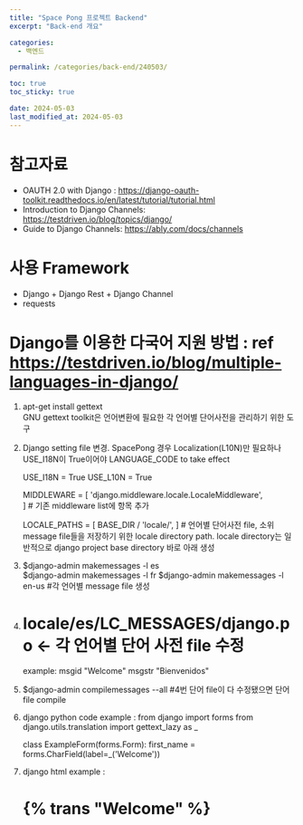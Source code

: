 ```yaml
---
title: "Space Pong 프로젝트 Backend"
excerpt: "Back-end 개요"

categories:
  - 백엔드

permalink: /categories/back-end/240503/

toc: true
toc_sticky: true

date: 2024-05-03
last_modified_at: 2024-05-03
---
```


# 참고자료
- OAUTH 2.0 with Django :  https://django-oauth-toolkit.readthedocs.io/en/latest/tutorial/tutorial.html 
- Introduction to Django Channels: https://testdriven.io/blog/topics/django/
- Guide to Django Channels: https://ably.com/docs/channels


# 사용 Framework
- Django + Django Rest + Django Channel
- requests




# Django를 이용한 다국어 지원 방법 : ref https://testdriven.io/blog/multiple-languages-in-django/
1. apt-get install gettext  
    GNU gettext toolkit은 언어변환에 필요한 각 언어별 단어사전을 관리하기 위한 도구
2. Django setting file 변경. SpacePong 경우 Localization(L10N)만 필요하나 USE_I18N이 True이어야 LANGUAGE_CODE to take effect
  
    USE_I18N = True 
    USE_L10N = True 
 
    MIDDLEWARE = [ 
        'django.middleware.locale.LocaleMiddleware',  
    ] # 기존 middleware list에 항목 추가 

    LOCALE_PATHS = [ 
      BASE_DIR / 'locale/', 
    ]   # 언어별 단어사전 file, 소위 message file들을 저장하기 위한 locale directory path. locale directory는 일반적으로 django project base directory 바로 아래 생성

3. $django-admin makemessages -l es  
   $django-admin makemessages -l fr 
   $django-admin makemessages -l en-us 
   #각 언어별 message file 생성
  
4. # locale/es/LC_MESSAGES/django.po <- 각 언어별 단어 사전 file 수정 
    example: 
      msgid "Welcome" 
      msgstr "Bienvenidos" 

5. $django-admin compilemessages --all     #4번 단어 file이 다 수정됐으면 단어 file compile 
 
6. django python code example : 
    from django import forms 
    from django.utils.translation import gettext_lazy as _ 
 
    class ExampleForm(forms.Form): 
      first_name = forms.CharField(label=_('Welcome')) 
 
7. django html example : 
    <h1>{% trans "Welcome" %}</h1> 